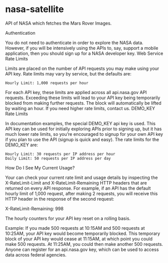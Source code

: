 # nasa-satellite
API of NASA which fetches the Mars Rover Images.

Authentication

You do not need to authenticate in order to explore the NASA data. However, if you will be intensively using the APIs to, say, support a mobile application, then you should sign up for a NASA developer key.
Web Service Rate Limits

Limits are placed on the number of API requests you may make using your API key. Rate limits may vary by service, but the defaults are:

    Hourly Limit: 1,000 requests per hour

For each API key, these limits are applied across all api.nasa.gov API requests. Exceeding these limits will lead to your API key being temporarily blocked from making further requests. The block will automatically be lifted by waiting an hour. If you need higher rate limits, contact us.
DEMO_KEY Rate Limits

In documentation examples, the special DEMO_KEY api key is used. This API key can be used for initially exploring APIs prior to signing up, but it has much lower rate limits, so you’re encouraged to signup for your own API key if you plan to use the API (signup is quick and easy). The rate limits for the DEMO_KEY are:

    Hourly Limit: 30 requests per IP address per hour
    Daily Limit: 50 requests per IP address per day

How Do I See My Current Usage?

Your can check your current rate limit and usage details by inspecting the X-RateLimit-Limit and X-RateLimit-Remaining HTTP headers that are returned on every API response. For example, if an API has the default hourly limit of 1,000 request, after making 2 requests, you will receive this HTTP header in the response of the second request:

X-RateLimit-Remaining: 998

The hourly counters for your API key reset on a rolling basis.

Example: If you made 500 requests at 10:15AM and 500 requests at 10:25AM, your API key would become temporarily blocked. This temporary block of your API key would cease at 11:15AM, at which point you could make 500 requests. At 11:25AM, you could then make another 500 requests.
Anyone can register for an api.nasa.gov key, which can be used to access data across federal agencies.
